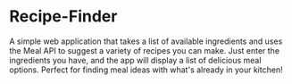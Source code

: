 # Recipe-Finder
A simple web application that takes a list of available ingredients and uses the Meal API to suggest a variety of recipes you can make. Just enter the ingredients you have, and the app will display a list of delicious meal options. Perfect for finding meal ideas with what's already in your kitchen!
